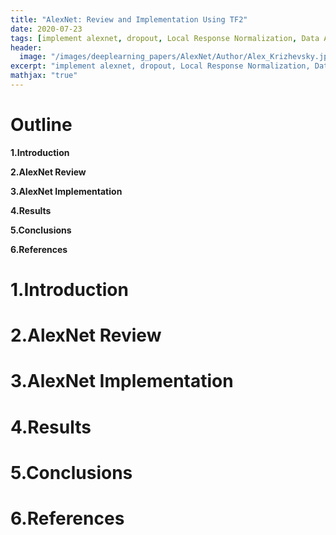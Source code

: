 ```yaml
---
title: "AlexNet: Review and Implementation Using TF2"
date: 2020-07-23
tags: [implement alexnet, dropout, Local Response Normalization, Data Augmentation]
header:
  image: "/images/deeplearning_papers/AlexNet/Author/Alex_Krizhevsky.jpg"
excerpt: "implement alexnet, dropout, Local Response Normalization, Data Augmentation"
mathjax: "true"
---
```

# Outline
   **1.Introduction**

   **2.AlexNet Review**

   **3.AlexNet Implementation**

   **4.Results**

   **5.Conclusions**

   **6.References**
# 1.Introduction

# 2.AlexNet Review

# 3.AlexNet Implementation

# 4.Results

# 5.Conclusions

# 6.References
